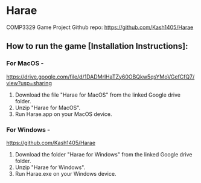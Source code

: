# Harae
COMP3329 Game Project
Github repo: https://github.com/Kash1405/Harae


## How to run the game [Installation Instructions]:

### For MacOS - 
  https://drive.google.com/file/d/1DADMrlHaTZy60OBQkw5qsYMoVGefCfQ7/view?usp=sharing
  1. Download the file "Harae for MacOS" from the linked Google drive folder.
  2. Unzip "Harae for MacOS".
  3. Run Harae.app on your MacOS device.
  
### For Windows - 
  https://github.com/Kash1405/Harae
  1. Download the folder "Harae for Windows" from the linked Google drive folder.
  2. Unzip "Harae for Windows".
  3. Run Harae.exe on your Windows device.
